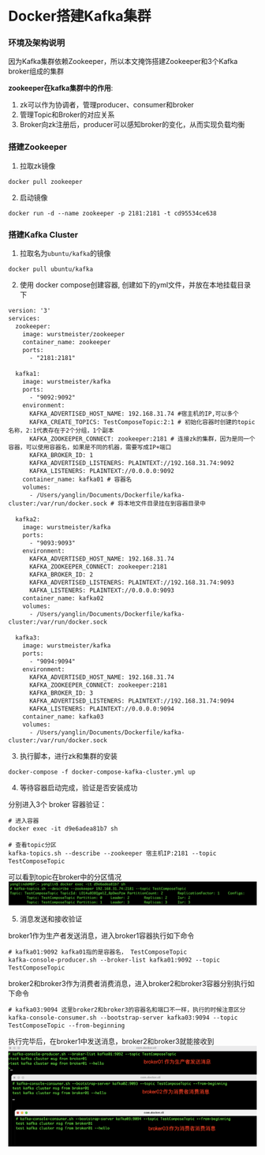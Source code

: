# Docker搭建Kafka集群

### 环境及架构说明

因为Kafka集群依赖Zookeeper，所以本文掩饰搭建Zookeeper和3个Kafka broker组成的集群

**zookeeper在kafka集群中的作用**:
1. zk可以作为协调者，管理producer、consumer和broker
2. 管理Topic和Broker的对应关系
3. Broker向zk注册后，producer可以感知broker的变化，从而实现负载均衡

### 搭建Zookeeper

1. 拉取zk镜像
```shell
docker pull zookeeper
```

2. 启动镜像
```shell
docker run -d --name zookeeper -p 2181:2181 -t cd95534ce638
```

### 搭建Kafka Cluster

1. 拉取名为`ubuntu/kafka`的镜像
```shell
docker pull ubuntu/kafka
```

2. 使用 docker compose创建容器, 创建如下的yml文件，并放在本地挂载目录下

```shell
version: '3'
services:
  zookeeper:
    image: wurstmeister/zookeeper
    container_name: zookeeper
    ports:
      - "2181:2181"
 
  kafka1:
    image: wurstmeister/kafka
    ports:
      - "9092:9092"
    environment:
      KAFKA_ADVERTISED_HOST_NAME: 192.168.31.74 #宿主机的IP,可以多个
      KAFKA_CREATE_TOPICS: TestComposeTopic:2:1 # 初始化容器时创建的topic名称，2:1代表存在于2个分组，1个副本
      KAFKA_ZOOKEEPER_CONNECT: zookeeper:2181 # 连接zk的集群，因为是同一个容器，可以使用容器名，如果是不同的机器，需要写成IP+端口
      KAFKA_BROKER_ID: 1
      KAFKA_ADVERTISED_LISTENERS: PLAINTEXT://192.168.31.74:9092
      KAFKA_LISTENERS: PLAINTEXT://0.0.0.0:9092
    container_name: kafka01 # 容器名
    volumes:
      - /Users/yanglin/Documents/Dockerfile/kafka-cluster:/var/run/docker.sock # 将本地文件目录挂在到容器目录中
 
  kafka2:
    image: wurstmeister/kafka
    ports:
      - "9093:9093"
    environment:
      KAFKA_ADVERTISED_HOST_NAME: 192.168.31.74 
      KAFKA_ZOOKEEPER_CONNECT: zookeeper:2181
      KAFKA_BROKER_ID: 2
      KAFKA_ADVERTISED_LISTENERS: PLAINTEXT://192.168.31.74:9093
      KAFKA_LISTENERS: PLAINTEXT://0.0.0.0:9093
    container_name: kafka02
    volumes:
      - /Users/yanglin/Documents/Dockerfile/kafka-cluster:/var/run/docker.sock
 
  kafka3:
    image: wurstmeister/kafka
    ports:
      - "9094:9094"
    environment:
      KAFKA_ADVERTISED_HOST_NAME: 192.168.31.74
      KAFKA_ZOOKEEPER_CONNECT: zookeeper:2181
      KAFKA_BROKER_ID: 3
      KAFKA_ADVERTISED_LISTENERS: PLAINTEXT://192.168.31.74:9094
      KAFKA_LISTENERS: PLAINTEXT://0.0.0.0:9094
    container_name: kafka03
    volumes:
      - /Users/yanglin/Documents/Dockerfile/kafka-cluster:/var/run/docker.sock
```

3. 执行脚本，进行zk和集群的安装

```shell
docker-compose -f docker-compose-kafka-cluster.yml up
```

4. 等待容器启动完成，验证是否安装成功

分别进入3个 broker 容器验证：
```shell
# 进入容器
docker exec -it d9e6adea81b7 sh

# 查看topic分区
kafka-topics.sh --describe --zookeeper 宿主机IP:2181 --topic TestComposeTopic
```

可以看到topic在broker中的分区情况
![topic分区情况](/images/docker/kafka集群topic.png)

5. 消息发送和接收验证

broker1作为生产者发送消息，进入broker1容器执行如下命令
```shell
# kafka01:9092 kafka01指的是容器名， TestComposeTopic
kafka-console-producer.sh --broker-list kafka01:9092 --topic TestComposeTopic
```

broker2和broker3作为消费者消费消息，进入broker2和broker3容器分别执行如下命令
```shell
# kafka03:9094 这里broker2和broker3的容器名和端口不一样，执行的时候注意区分
kafka-console-consumer.sh --bootstrap-server kafka03:9094 --topic TestComposeTopic --from-beginning
```

执行完毕后，在broker1中发送消息，broker2和broker3就能接收到
![kafka集群生产消费测试](/images/docker/kafka集群生产消费测试.png)
